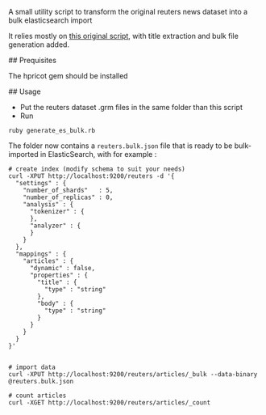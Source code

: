 A small utility script to transform the original reuters news dataset into a bulk elasticsearch import

It relies mostly on [this original script](http://earlh.com/blog/2011/06/18/prepping-the-reuters-21578-classification-sample-dataset/), with title extraction and bulk file generation added.

## Prequisites

The hpricot gem should be installed

## Usage

- Put the reuters dataset .grm files in the same folder than this script
- Run 

```
ruby generate_es_bulk.rb
```

The folder now contains a `reuters.bulk.json` file that is ready to be bulk-imported in ElasticSearch, with for example : 

```
# create index (modify schema to suit your needs)
curl -XPUT http://localhost:9200/reuters -d '{
  "settings" : {
    "number_of_shards"   : 5,
    "number_of_replicas" : 0,
    "analysis" : {
      "tokenizer" : {
      },
      "analyzer" : {
      }
    }
  },
  "mappings" : {
    "articles" : {
      "dynamic" : false,
      "properties" : {          
        "title" : {
          "type" : "string"
        },          
        "body" : {
          "type" : "string"
        }
      }
    }
  }
}'


# import data
curl -XPUT http://localhost:9200/reuters/articles/_bulk --data-binary @reuters.bulk.json

# count articles
curl -XGET http://localhost:9200/reuters/articles/_count
```

